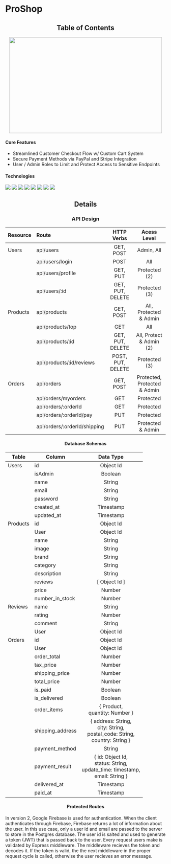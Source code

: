 # ProShop

<div align="center">

## Table of Contents

</div>

<div align="center">
    
<img src="https://user-images.githubusercontent.com/67344952/143984526-fbb3c235-5c4b-4d85-a4c4-9b11f84f05e4.gif" width="480" height="300"/>

</div>

#### Core Features

* Streamlined Customer Checkout Flow w/ Custom Cart System
* Secure Payment Methods via PayPal and Stripe Integration
* User / Admin Roles to Limit and Protect Access to Sensitive Endpoints

#### Technologies

<img src="https://img.shields.io/badge/React-20232A?style=for-the-badge&logo=react&logoColor=61DAFB"/> <img src="https://img.shields.io/badge/Redux-593D88?style=for-the-badge&logo=redux&logoColor=white"/> <img src="https://img.shields.io/badge/npm-CB3837?style=for-the-badge&logo=npm&logoColor=white" /> <img src="https://img.shields.io/badge/CSS3-1572B6?style=for-the-badge&logo=css3&logoColor=white"/> <img src="https://img.shields.io/badge/HTML5-E34F26?style=for-the-badge&logo=html5&logoColor=white" /> <img src="https://img.shields.io/badge/Node.js-339933?style=for-the-badge&logo=nodedotjs&logoColor=white"/> <img src="https://img.shields.io/badge/Express.js-000000?style=for-the-badge&logo=express&logoColor=white"/> <img src="https://img.shields.io/badge/MongoDB-white?style=for-the-badge&logo=mongodb&logoColor=4EA94B"/>  
 
<div align="center">
  
## Details
  
### API Design
  
| Resource     | Route             | HTTP Verbs  | Acess Level   |
| :----------- | :---------------- | :---------: | :---------:   |
| Users        | api/users         |  GET, POST  | Admin, All    |
|              | api/users/login   |  POST       | All           |
|              | api/users/profile |  GET, PUT   | Protected (2) |
|              | api/users/:id     |  GET, PUT, DELETE   | Protected (3) |
| Products     | api/products      |  GET, POST  | All, Protected & Admin |
|              | api/products/top  | GET         | All           |
|              | api/products/:id  |  GET, PUT, DELETE  | All, Protect & Admin (2) |
|              | api/products/:id/reviews  |  POST, PUT, DELETE  | Protected (3) |
| Orders       | api/orders        | GET, POST   | Protected, Protected & Admin |
|              | api/orders/myorders    | GET   | Protected |
|              | api/orders/:orderId    | GET   | Protected |
|              | api/orders/:orderId/pay    | PUT   | Protected |
|              | api/orders/:orderId/shipping    | PUT   | Protected & Admin |
  
</div>

<div align="center">

#### Database Schemas

| Table        | Column         |  Data Type  |
| ------------ | -------------- | :---------: |
| Users        | id             |   Object Id |
|              | isAdmin        |   Boolean   |
|              | name           |   String    |
|              | email          |   String    |
|              | password       |   String    |
|              | created_at     |   Timestamp |
|              | updated_at     |   Timestamp |
| Products     | id             |   Object Id |
|              | User           |   Object Id |
|              | name           |   String    |
|              | image          |   String    |
|              | brand          |   String    |
|              | category       |   String    |
|              | description    |   String    |
|              | reviews        |[ Object Id ]|
|              | price          |   Number    |
|              | number_in_stock|   Number    |
| Reviews      | name           |   String    |
|              | rating         |   Number    |
|              | comment        |   String    |
|              | User           |   Object Id |
| Orders       | id             |   Object Id |
|              | User           |   Object Id |
|              | order_total    |   Number    |
|              | tax_price      |   Number    |
|              | shipping_price |   Number    |
|              | total_price    |   Number    |
|              | is_paid        |   Boolean   |
|              | is_delivered   |   Boolean   |
|              | order_items    | { Product,<br> quantity: Number } |
|              |shipping_address| { address: String,<br> city: String,<br> postal_code: String,<br> country: String } |
|              | payment_method |   String    |
|              | payment_result | { id: Object Id, <br> status: String, <br> update_time: timestamp, <br> email: String } |
|              | delivered_at   |  Timestamp  |
|              |    paid_at     |  Timestamp  |

</div>

<div align="center">

#### Protected Routes

</div> 
   In version 2, Google Firebase is used for authentication. When the client authenticates through Firebase, Firebase returns a lot of information about the user. In this use case, only a user id and email are passed to the server to store in the Postgres database. The user id is salted and used to generate a token (JWT) that is passed back to the user. Every request users make is validated by Express middleware. The middleware recieves the token and decodes it. If the token is valid, the the next middleware in the proper request cycle is called, otherwise the user recieves an error message.
